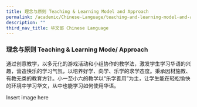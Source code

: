 ```yaml
---
title: 理念与原则 Teaching & Learning Model and Approach
permalink: /academic/Chinese-Language/teaching-and-learning-model-and-approach/
description: ""
third_nav_title: 华文部 Chinese Language
---
```

### 理念与原则 Teaching & Learning Mode/ Approach

通过创意教学，以多元化的游戏活动和小组协作的教学法，激发学生学习华语的兴趣，营造快乐的学习气氛，以培养好学、向学、乐学的求学态度。秉承因材施教、有教无类的教育方针。小一至小六的教学以“乐学善用”为主，让学生能在轻松愉快的环境中学习华文，从中也能学习如何使用华语。

Insert image here